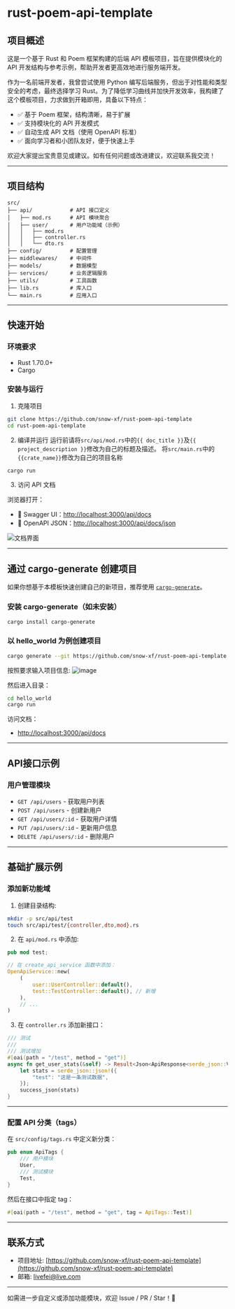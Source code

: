 # rust-poem-api-template

## 项目概述

这是一个基于 Rust 和 Poem 框架构建的后端 API 模板项目，旨在提供模块化的 API 开发结构与参考示例，帮助开发者更高效地进行服务端开发。

作为一名前端开发者，我曾尝试使用 Python 编写后端服务，但出于对性能和类型安全的考虑，最终选择学习 Rust。为了降低学习曲线并加快开发效率，我构建了这个模板项目，力求做到开箱即用，具备以下特点：

- ✅ 基于 Poem 框架，结构清晰，易于扩展  
- ✅ 支持模块化的 API 开发模式  
- ✅ 自动生成 API 文档（使用 OpenAPI 标准）  
- ✅ 面向学习者和小团队友好，便于快速上手  

欢迎大家提出宝贵意见或建议。如有任何问题或改进建议，欢迎联系我交流！

---

## 项目结构

```
src/
├── api/            # API 接口定义
│   ├── mod.rs      # API 模块聚合
│   ├── user/       # 用户功能域（示例）
│   │   ├── mod.rs
│   │   ├── controller.rs
│   │   └── dto.rs
├── config/         # 配置管理
├── middlewares/    # 中间件
├── models/         # 数据模型
├── services/       # 业务逻辑服务
├── utils/          # 工具函数
├── lib.rs          # 库入口
└── main.rs         # 应用入口
```

---

## 快速开始

### 环境要求

- Rust 1.70.0+
- Cargo

### 安装与运行

1. 克隆项目

```bash
git clone https://github.com/snow-xf/rust-poem-api-template
cd rust-poem-api-template
```

2. 编译并运行
    运行前请将`src/api/mod.rs`中的`{{ doc_title }}`及`{{ project_description }}`修改为自己的标题及描述。
    将`src/main.rs`中的`{{crate_name}}`修改为自己的项目名称
    
```bash
cargo run
```

3. 访问 API 文档

浏览器打开：

- 📘 Swagger UI：[http://localhost:3000/api/docs](http://localhost:3000/api/docs)
- 📄 OpenAPI JSON：[http://localhost:3000/api/docs/json](http://localhost:3000/api/docs/json)

![文档界面](https://github.com/user-attachments/assets/249385a9-ee50-4473-8ce3-46013e52b528)

---

## 通过 cargo-generate 创建项目

如果你想基于本模板快速创建自己的新项目，推荐使用 [`cargo-generate`](https://github.com/cargo-generate)。

### 安装 cargo-generate（如未安装）

```bash
cargo install cargo-generate
```

### 以 hello_world 为例创建项目

```bash
cargo generate --git https://github.com/snow-xf/rust-poem-api-template
```

按照要求输入项目信息:
![image](https://github.com/user-attachments/assets/965133a6-c7c2-40fd-a942-7fdca63438e0)


然后进入目录：

```bash
cd hello_world
cargo run
```

访问文档：

- [http://localhost:3000/api/docs](http://localhost:3000/api/docs)

---

## API接口示例

### 用户管理模块

- `GET /api/users` - 获取用户列表  
- `POST /api/users` - 创建新用户  
- `GET /api/users/:id` - 获取用户详情  
- `PUT /api/users/:id` - 更新用户信息  
- `DELETE /api/users/:id` - 删除用户  

---

## 基础扩展示例

### 添加新功能域

1. 创建目录结构:

```bash
mkdir -p src/api/test
touch src/api/test/{controller,dto,mod}.rs
```

2. 在 `api/mod.rs` 中添加:

```rust
pub mod test;

// 在 create_api_service 函数中添加：
OpenApiService::new(
    (
        user::UserController::default(),
        test::TestController::default(), // 新增
    ),
    // ...
)
```

3. 在 `controller.rs` 添加新接口：

```rust
/// 测试
///
/// 测试增加
#[oai(path = "/test", method = "get")]
async fn get_user_stats(&self) -> Result<Json<ApiResponse<serde_json::Value>>> {
    let stats = serde_json::json!({
        "test": "这是一条测试数据",
    });
    success_json(stats)
}
```

---

### 配置 API 分类（tags）

在 `src/config/tags.rs` 中定义新分类：

```rust
pub enum ApiTags {
    /// 用户模块
    User,
    /// 测试模块
    Test,
}
```

然后在接口中指定 tag：

```rust
#[oai(path = "/test", method = "get", tag = ApiTags::Test)]
```

---

## 联系方式

- 项目地址: [https://github.com/snow-xf/rust-poem-api-template](https://github.com/snow-xf/rust-poem-api-template)
- 邮箱: [livefei@live.com](mailto:livefei@live.com)

---

如需进一步自定义或添加功能模块，欢迎 Issue / PR / Star！🎯
